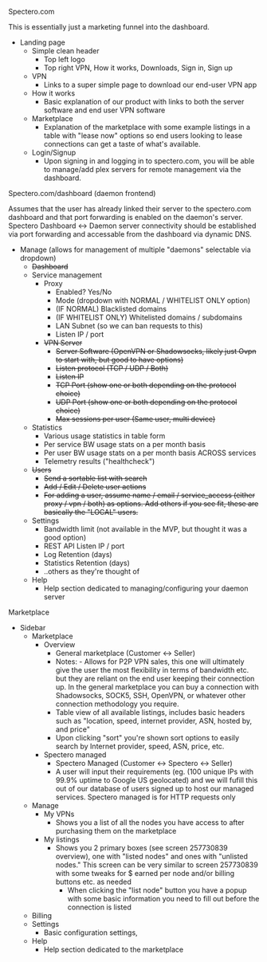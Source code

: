 Spectero.com

This is essentially just a marketing funnel into the dashboard.

- Landing page
  - Simple clean header
    - Top left logo
    - Top right VPN, How it works, Downloads, Sign in, Sign up
  - VPN
    - Links to a super simple page to download our end-user VPN app
  - How it works
    - Basic explanation of our product with links to both the server software and end user VPN software
  - Marketplace
    - Explanation of the marketplace with some example listings in a table with "lease now" options so end users looking to lease connections can get a taste of what's available.
  - Login/Signup
    - Upon signing in and logging in to spectero.com, you will be able to manage/add plex servers for remote management via the dashboard.
    
Spectero.com/dashboard (daemon frontend)

Assumes that the user has already linked their server to the spectero.com dashboard and that port forwarding is enabled on the daemon's server. Spectero Dashboard <-> Daemon server connectivity should be established via port forwarding and accessable from the dashboard via dynamic DNS.

- Manage (allows for management of multiple "daemons" selectable via dropdown)
  - ~~Dashboard~~
  - Service management
    - Proxy
      - Enabled? Yes/No
      - Mode (dropdown with NORMAL / WHITELIST ONLY option)
      - (IF NORMAL) Blacklisted domains
      - (IF WHITELIST ONLY) Whitelisted domains / subdomains
      - LAN Subnet (so we can ban requests to this)
      - Listen IP / port
    - ~~VPN Server~~
      - ~~Server Software (OpenVPN or Shadowsocks, likely just Ovpn to start with, but good to have options)~~
      - ~~Listen protocol (TCP / UDP / Both)~~
      - ~~Listen IP~~
      - ~~TCP Port (show one or both depending on the protocol choice)~~
      - ~~UDP Port (show one or both depending on the protocol choice)~~
      - ~~Max sessions per user (Same user, multi device)~~
  - Statistics
    - Various usage statistics in table form
    - Per service BW usage stats on a per month basis
    - Per user BW usage stats on a per month basis ACROSS services
    - Telemetry results ("healthcheck")
  - ~~Users~~
    - ~~Send a sortable list with search~~
    - ~~Add / Edit / Delete user actions~~
    - ~~For adding a user, assume name / email / service_access (either proxy / vpn / both) as options. Add others if you see fit, these are basically the "LOCAL" users.~~
  - Settings
    - Bandwidth limit (not available in the MVP, but thought it was a good option)
    - REST API Listen IP / port
    - Log Retention (days)
    - Statistics Retention (days)
    - ..others as they're thought of
  - Help
    - Help section dedicated to managing/configuring your daemon server
    
    
    
Marketplace
- Sidebar
  - Marketplace
    - Overview
      - General marketplace (Customer <-> Seller)
      - Notes: - Allows for P2P VPN sales, this one will ultimately give the user the most flexibility in terms of bandwidth etc. but they are reliant on the end user keeping their connection up. In the general marketplace you can buy a connection with Shadowsocks, SOCK5, SSH, OpenVPN, or whatever other connection methodology you require.
      - Table view of all available listings, includes basic headers such as "location, speed, internet provider, ASN, hosted by, and price"
      - Upon clicking "sort" you're shown sort options to easily search by Internet provider, speed, ASN, price, etc.
    - Spectero managed
      - Spectero Managed (Customer <-> Spectero <-> Seller)
      - A user will input their requirements (eg. (100 unique IPs with 99.9% uptime to Google US geolocated) and we will fufill this out of our database of users signed up to host our managed services. Spectero managed is for HTTP requests only
  - Manage
    - My VPNs
      - Shows you a list of all the nodes you have access to after purchasing them on the marketplace
    - My listings
      - Shows you 2 primary boxes (see screen 257730839 overview), one with "listed nodes" and ones with "unlisted nodes." This screen can be very similar to screen 257730839 with some tweaks for $ earned per node and/or billing buttons etc. as needed
        - When clicking the "list node" button you have a popup with some basic information you need to fill out before the connection is listed
  - Billing
  - Settings
    - Basic configuration settings,
  - Help
    - Help section dedicated to the marketplace
